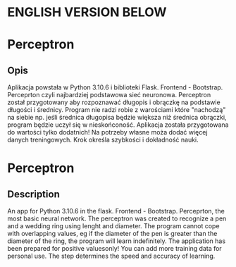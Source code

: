 # ENGLISH VERSION BELOW
# Perceptron

## Opis
Aplikacja powstała w Python 3.10.6 i biblioteki Flask. Frontend - Bootstrap.
Perceprton czyli najbardziej podstawowa sieć neuronowa.
Perceptron został przygotowany aby rozpoznawać długopis i obrączkę na podstawie długości i średnicy.
Program nie radzi robie z warościami które "nachodzą" na siebie np. jeśli średnica długopisa będzie większa niż średnica obrączki, program będzie uczył się w nieskońconość.
Aplikacja została przygotowana do wartości tylko dodatnich!
Na potrzeby własne moża dodać więcej danych treningowych.
Krok określa szybkości i dokładność nauki.

# Perceptron

## Description
An app for Python 3.10.6 in the flask. Frontend - Bootstrap.
Perceprton, the most basic neural network.
The perceptron was created to recognize a pen and a wedding ring using lenght and diameter.
The program cannot cope with overlapping values, eg if the diameter of the pen is greater than the diameter of the ring, the program will learn indefinitely.
The application has been prepared for positive values ​​only!
You can add more training data for personal use.
The step determines the speed and accuracy of learning.